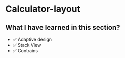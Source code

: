# Calculator-layout

## What I have learned in this section?

- ✅ Adaptive design
- ✅ Stack View
- ✅ Contrains
